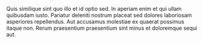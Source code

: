Quis similique sint quo illo et id optio sed. In aperiam enim et qui ullam quibusdam iusto. Pariatur deleniti nostrum placeat sed dolores laboriosam asperiores repellendus. Aut accusamus molestiae ex quaerat possimus itaque non. Rerum praesentium praesentium sint minus et doloremque sequi aut.